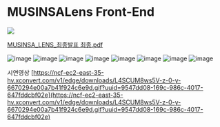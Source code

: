 # MUSINSALens Front-End

<img src="https://img.shields.io/badge/Swift-F05138?style=for-the-badge&logo=Swift&logoColor=white">

[MUSINSA_LENS_최종발표 최종.pdf](https://github.com/user-attachments/files/15866328/MUSINSA_LENS_.pdf)

![image](https://github.com/capstone-design-2023-2/MUSINSALens-FrontEnd/assets/81500522/2fdf1e00-f39f-4f92-a9f4-5adec32df09f)
![image](https://github.com/capstone-design-2023-2/MUSINSALens-FrontEnd/assets/81500522/daf6c5f0-bda4-46a0-965d-6a8819e18e4c)
![image](https://github.com/capstone-design-2023-2/MUSINSALens-FrontEnd/assets/81500522/837bd0a8-7b07-4cd6-9211-a6ea786ffc15)
![image](https://github.com/capstone-design-2023-2/MUSINSALens-FrontEnd/assets/81500522/287703ba-8196-44d0-b1ad-eb518698a9d6)
![image](https://github.com/capstone-design-2023-2/MUSINSALens-FrontEnd/assets/81500522/b6f396bb-849d-4ac8-9063-5ef022366744)
![image](https://github.com/capstone-design-2023-2/MUSINSALens-FrontEnd/assets/81500522/9fe6d107-8dc6-4b18-9a98-bfece3710f38)
![image](https://github.com/capstone-design-2023-2/MUSINSALens-FrontEnd/assets/81500522/cf3b898a-e342-4470-ae58-71edfa57263a)
![image](https://github.com/capstone-design-2023-2/MUSINSALens-FrontEnd/assets/81500522/77f6a784-4f4d-402e-ac27-b410133829e6)


시연영상
[https://ncf-ec2-east-35-hv.xconvert.com/v1/edge/downloads/L4SCUM8ws5V-z-0-y-6670294e00a7b41f924c6e9d.gif?uuid=9547dd08-169c-986c-4017-647fddcbf02e](https://ncf-ec2-east-35-hv.xconvert.com/v1/edge/downloads/L4SCUM8ws5V-z-0-y-6670294e00a7b41f924c6e9d.gif?uuid=9547dd08-169c-986c-4017-647fddcbf02e)
